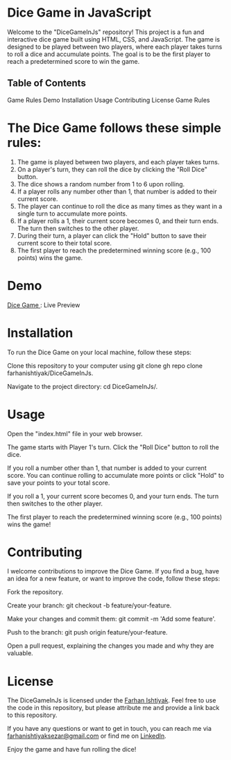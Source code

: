 # Dice Game in JavaScript
Welcome to the "DiceGameInJs" repository! This project is a fun and interactive dice game built using HTML, CSS, and JavaScript. The game is designed to be played between two players, where each player takes turns to roll a dice and accumulate points. The goal is to be the first player to reach a predetermined score to win the game.

## Table of Contents
Game Rules
Demo
Installation
Usage
Contributing
License
Game Rules

# The Dice Game follows these simple rules:

1. The game is played between two players, and each player takes turns.
2. On a player's turn, they can roll the dice by clicking the "Roll Dice" button.
3. The dice shows a random number from 1 to 6 upon rolling.
4. If a player rolls any number other than 1, that number is added to their current score.
5. The player can continue to roll the dice as many times as they want in a single turn to accumulate more points.
6. If a player rolls a 1, their current score becomes 0, and their turn ends. The turn then switches to the other player.
7. During their turn, a player can click the "Hold" button to save their current score to their total score.
8. The first player to reach the predetermined winning score (e.g., 100 points) wins the game.
# Demo
[Dice Game ](https://farhanishtiyak.github.io/DiceGameInJs/): Live Preview

# Installation
To run the Dice Game on your local machine, follow these steps:

Clone this repository to your computer using git clone gh repo clone farhanishtiyak/DiceGameInJs.

Navigate to the project directory: cd DiceGameInJs/.

# Usage
Open the "index.html" file in your web browser.

The game starts with Player 1's turn. Click the "Roll Dice" button to roll the dice.

If you roll a number other than 1, that number is added to your current score. You can continue rolling to accumulate more points or click "Hold" to save your points to your total score.

If you roll a 1, your current score becomes 0, and your turn ends. The turn then switches to the other player.

The first player to reach the predetermined winning score (e.g., 100 points) wins the game!

# Contributing
I welcome contributions to improve the Dice Game. If you find a bug, have an idea for a new feature, or want to improve the code, follow these steps:

Fork the repository.

Create your branch: git checkout -b feature/your-feature.

Make your changes and commit them: git commit -m 'Add some feature'.

Push to the branch: git push origin feature/your-feature.

Open a pull request, explaining the changes you made and why they are valuable.

# License
The DiceGameInJs is licensed under the [Farhan Ishtiyak](LICENSE). Feel free to use the code in this repository, but please attribute me and provide a link back to this repository.

If you have any questions or want to get in touch, you can reach me via [farhanishtiyaksezar@gmail.com](mailto:email@example.com) or find me on [LinkedIn](https://www.linkedin.com/in/farhanishtiyak/).

Enjoy the game and have fun rolling the dice!
